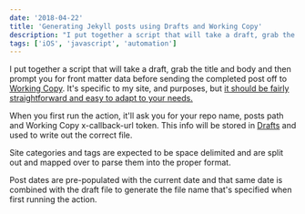 ```yaml
---
date: '2018-04-22'
title: 'Generating Jekyll posts using Drafts and Working Copy'
description: "I put together a script that will take a draft, grab the title and body and then prompt you for front matter data before sending the completed post off to Working Copy. It's specific to my site, and purposes, but it should be fairly straightforward and easy to adapt to your needs."
tags: ['iOS', 'javascript', 'automation']
---
```


I put together a script that will take a draft, grab the title and body and then prompt you for front matter data before sending the completed post off to [Working Copy](https://itunes.apple.com/us/app/id896694807?at=11lvuD). It's specific to my site, and purposes, but [it should be fairly straightforward and easy to adapt to your needs.](https://actions.getdrafts.com/a/1GO)<!-- excerpt -->

When you first run the action, it'll ask you for your repo name, posts path and Working Copy x-callback-url token. This info will be stored in [Drafts](https://itunes.apple.com/us/app/id1236254471?at=11lvuD) and used to write out the correct file.

Site categories and tags are expected to be space delimited and are split out and mapped over to parse them into the proper format.

Post dates are pre-populated with the current date and that same date is combined with the draft file to generate the file name that's specified when first running the action.
